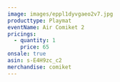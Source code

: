 ```yaml
---
image: images/eppl1dyvgaeo2v7.jpg
producttype: Playmat
eventName: Air Comiket 2
pricings:
  - quantity: 1
    price: 65
onsale: true
asin: s-E4H9zc_c2
merchandise: comiket
---
```

